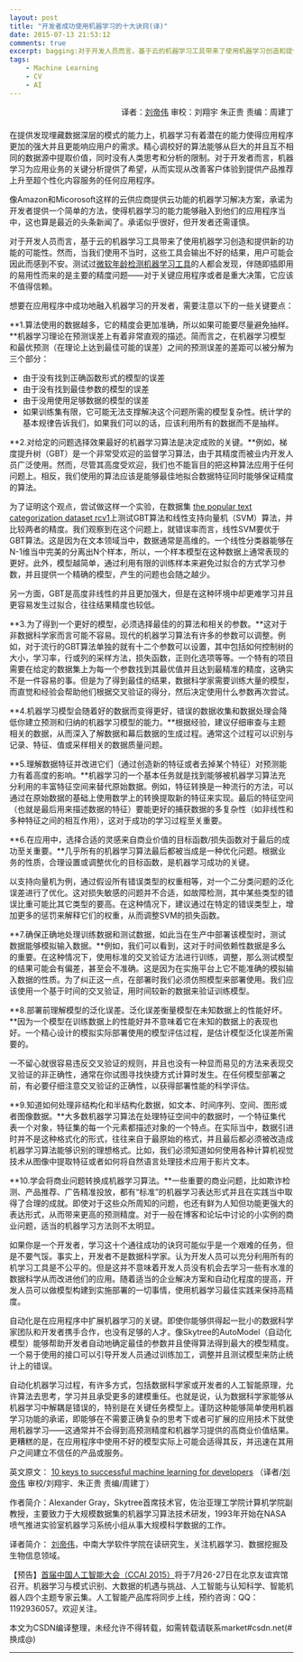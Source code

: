 ```yaml
---
layout: post
title: "开发者成功使用机器学习的十大诀窍(译)"
date: 2015-07-13 21:53:12
comments: true
excerpt: bagging:对于开发人员而言，基于云的机器学习工具带来了使用机器学习创造和提供新的功能的可能性。然而，开发者想要在它们的应用程序中融入机器学习，通常会犯一些错误，本文列了十条注意点以飨读者。
tags: 
	- Machine Learning
	- CV
	- AI
---
```


<div style="text-align:right;padding-bottom:7px;">译者：<a href="http://blog.csdn.net/dream_angel_z">刘帝伟</a>   审校：刘翔宇 朱正贵   责编：周建丁</div>

在提供发现埋藏数据深层的模式的能力上，机器学习有着潜在的能力使得应用程序更加的强大并且更能响应用户的需求。精心调校好的算法能够从巨大的并且互不相同的数据源中提取价值，同时没有人类思考和分析的限制。对于开发者而言，机器学习为应用业务的关键分析提供了希望，从而实现从改善客户体验到提供产品推荐上升至超个性化内容服务的任何应用程序。
<!-- more -->
像Amazon和Micorosoft这样的云供应商提供云功能的机器学习解决方案，承诺为开发者提供一个简单的方法，使得机器学习的能力能够融入到他们的应用程序当中，这也算是最近的头条新闻了。承诺似乎很好，但开发者还需谨慎。

对于开发人员而言，基于云的机器学习工具带来了使用机器学习创造和提供新的功能的可能性。然而，当我们使用不当时，这些工具会输出不好的结果，用户可能会因此而感到不安。测试过<a href="http://how-old.net/">微软年龄检测机器学习工具</a>的人都会发现，伴随即插即用的易用性而来的是主要的精度问题——对于关键应用程序或者是重大决策，它应该不值得信赖。

想要在应用程序中成功地融入机器学习的开发者，需要注意以下的一些关键要点：

**1.算法使用的数据越多，它的精度会更加准确，所以如果可能要尽量避免抽样。**机器学习理论在预测误差上有着非常直观的描述。简而言之，在机器学习模型和最优预测（在理论上达到最佳可能的误差）之间的预测误差的差距可以被分解为三个部分：

- 由于没有找到正确函数形式的模型的误差
- 由于没有找到最佳参数的模型的误差
- 由于没用使用足够数据的模型的误差
- 如果训练集有限，它可能无法支撑解决这个问题所需的模型复杂性。统计学的基本规律告诉我们，如果我们可以的话，应该利用所有的数据而不是抽样。

**2.对给定的问题选择效果最好的机器学习算法是决定成败的关键。**例如，梯度提升树（GBT）是一个非常受欢迎的监督学习算法，由于其精度而被业内开发人员广泛使用。然而，尽管其高度受欢迎，我们也不能盲目的把这种算法应用于任何问题上。相反，我们使用的算法应该是能够最佳地拟合数据特征同时能够保证精度的算法。

为了证明这个观点，尝试做这样一个实验，在数据集 <a href="http://www.daviddlewis.com/resources/testcollections/rcv1/">the popular text categorization dataset rcv1</a>上测试GBT算法和线性支持向量机（SVM）算法，并比较两者的精度。我们观察到在这个问题上，就错误率而言，线性SVM要优于GBT算法。这是因为在文本领域当中，数据通常是高维的。一个线性分类器能够在N-1维当中完美的分离出N个样本，所以，一个样本模型在这种数据上通常表现的更好。此外，模型越简单，通过利用有限的训练样本来避免过拟合的方式学习参数，并且提供一个精确的模型，产生的问题也会随之越少。

另一方面，GBT是高度非线性的并且更加强大，但是在这种环境中却更难学习并且更容易发生过拟合，往往结果精度也较低。

**3.为了得到一个更好的模型，必须选择最佳的的算法和相关的参数。**这对于非数据科学家而言可能不容易。现代的机器学习算法有许多的参数可以调整。例如，对于流行的GBT算法单独的就有十二个参数可以设置，其中包括如何控制树的大小，学习率，行或列的采样方法，损失函数，正则化选项等等。一个特有的项目需要在给定的数据集上为每一个参数找到其最优值并且达到最精准的精度，这确实不是一件容易的事。但是为了得到最佳的结果，数据科学家需要训练大量的模型，而直觉和经验会帮助他们根据交叉验证的得分，然后决定使用什么参数再次尝试。

**4.机器学习模型会随着好的数据而变得更好，错误的数据收集和数据处理会降低你建立预测和归纳的机器学习模型的能力。**根据经验，建议仔细审查与主题相关的数据，从而深入了解数据和幕后数据的生成过程。通常这个过程可以识别与记录、特征、值或采样相关的数据质量问题。

**5.理解数据特征并改进它们（通过创造新的特征或者去掉某个特征）对预测能力有着高度的影响。**机器学习的一个基本任务就是找到能够被机器学习算法充分利用的丰富特征空间来替代原始数据。例如，特征转换是一种流行的方法，可以通过在原始数据的基础上使用数学上的转换提取新的特征来实现。最后的特征空间（也就是最后用来描述数据的特征）要能更好的捕获数据的多复杂性（如非线性和多种特征之间的相互作用），这对于成功的学习过程至关重要。

**6.在应用中，选择合适的灵感来自商业价值的目标函数/损失函数对于最后的成功至关重要。**几乎所有的机器学习算法最后都被当成是一种优化问题。根据业务的性质，合理设置或调整优化的目标函数，是机器学习成功的关键。

以支持向量机为例，通过假设所有错误类型的权重相等，对一个二分类问题的泛化误差进行了优化。这对损失敏感的问题并不合适，如故障检测，其中某些类型的错误比重可能比其它类型的要高。在这种情况下，建议通过在特定的错误类型上，增加更多的惩罚来解释它们的权重，从而调整SVM的损失函数。

**7.确保正确地处理训练数据和测试数据，如此当在生产中部署该模型时，测试数据能够模拟输入数据。**例如，我们可以看到，这对于时间依赖性数据是多么的重要。在这种情况下，使用标准的交叉验证方法进行训练，调整，那么测试模型的结果可能会有偏差，甚至会不准确。这是因为在实施平台上它不能准确的模拟输入数据的性质。为了纠正这一点，在部署时我们必须仿照模型来部署使用。我们应该使用一个基于时间的交叉验证，用时间较新的数据来验证训练模型。

**8.部署前理解模型的泛化误差。泛化误差衡量模型在未知数据上的性能好坏。**因为一个模型在训练数据上的性能好并不意味着它在未知的数据上的表现也好。一个精心设计的模拟实际部署使用的模型评估过程，是估计模型泛化误差所需要的。

一不留心就很容易违反交叉验证的规则，并且也没有一种显而易见的方法来表现交叉验证的非正确性，通常在你试图寻找快捷方式计算时发生。在任何模型部署之前，有必要仔细注意交叉验证的正确性，以获得部署性能的科学评估。

**9.知道如何处理非结构化和半结构化数据，如文本、时间序列、空间、图形或者图像数据。**大多数机器学习算法在处理特征空间中的数据时，一个特征集代表一个对象，特征集的每一个元素都描述对象的一个特点。在实际当中，数据引进时并不是这种格式化的形式，往往来自于最原始的格式，并且最后都必须被改造成机器学习算法能够识别的理想格式。比如，我们必须知道如何使用各种计算机视觉技术从图像中提取特征或者如何将自然语言处理技术应用于影片文本。

**10.学会将商业问题转换成机器学习算法。**一些重要的商业问题，比如欺诈检测、产品推荐、广告精准投放，都有“标准”的机器学习表达形式并且在实践当中取得了合理的成就。即使对于这些众所周知的问题，也还有鲜为人知但功能更强大的表达形式，从而带来更高的预测精度。对于一般在博客和论坛中讨论的小实例的商业问题，适当的机器学习方法则不太明显。

如果你是一个开发者，学习这十个通往成功的诀窍可能似乎是一个艰难的任务，但是不要气馁。事实上，开发者不是数据科学家。认为开发人员可以充分利用所有的机学习工具是不公平的。但是这并不意味着开发人员没有机会去学习一些有水准的数据科学从而改进他们的应用。随着适当的企业解决方案和自动化程度的提高，开发人员可以做模型构建到实施部署的一切事情，使用机器学习最佳实践来保持高精度。

自动化是在应用程序中扩展机器学习的关键。即使你能够供得起一批小的数据科学家团队和开发者携手合作，也没有足够的人才。像Skytree的AutoModel（自动化模型）能够帮助开发者自动地确定最佳的参数并且使得算法得到最大的模型精度。一个易于使用的接口可以引导开发人员通过训练加工，调整并且测试模型来防止统计上的错误。

自动化机器学习过程，有许多方式，包括数据科学家或开发者的人工智能原理，允许算法去思考，学习并且承受更多的建模重任。也就是说，认为数据科学家能够从机器学习中解耦是错误的，特别是在关键任务模型上。谨防这种能够简单使用机器学习功能的承诺，即能够在不需要正确复杂的思考下或者可扩展的应用技术下就使用机器学习——这通常并不会得到高预测精度和机器学习提供的高商业价值结果。更糟糕的是，在应用程序中使用不好的模型实际上可能会适得其反，并迅速在其用户之间建立不信任的产品或服务。

英文原文： <a href="http://www.infoworld.com/article/2943862/application-development/what-developers-need-to-know-about-machine-learning.html">10 keys to successful machine learning for developers</a> （译者/<a href="http://blog.csdn.net/dream_angel_z">刘帝伟</a> 审校/刘翔宇、朱正贵 责编/周建丁）

作者简介：Alexander Gray，Skytree首席技术官，佐治亚理工学院计算机学院副教授，主要致力于大规模数据集的机器学习算法技术研发，1993年开始在NASA喷气推进实验室机器学习系统小组从事大规模科学数据的工作。

译者简介： <a href="http://blog.csdn.net/dream_angel_z">刘帝伟</a>，中南大学软件学院在读研究生，关注机器学习、数据挖掘及生物信息领域。

【预告】<a href="http://ccai2015.csdn.net/">首届中国人工智能大会（CCAI 2015）</a>将于7月26-27日在北京友谊宾馆召开。机器学习与模式识别、大数据的机遇与挑战、人工智能与认知科学、智能机器人四个主题专家云集。人工智能产品库将同步上线，预约咨询：QQ：1192936057。欢迎关注。

本文为CSDN编译整理，未经允许不得转载，如需转载请联系market#csdn.net(#换成@)

---
